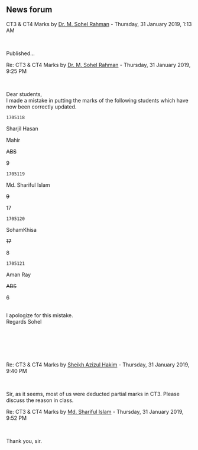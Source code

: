 <h2>News forum</h2><a href="https://moodle.cse.buet.ac.bd/user/view.php?id=33&course=382"></a>
CT3 & CT4 Marks
by <a href="https://moodle.cse.buet.ac.bd/user/view.php?id=33&course=382">Dr. M. Sohel Rahman</a> - Thursday, 31 January 2019, 1:13 AM


 

Published...<br />





<a href="https://moodle.cse.buet.ac.bd/user/view.php?id=33&course=382"></a>
Re: CT3 & CT4 Marks
by <a href="https://moodle.cse.buet.ac.bd/user/view.php?id=33&course=382">Dr. M. Sohel Rahman</a> - Thursday, 31 January 2019, 9:25 PM


 

Dear students,
<br />
I made a mistake in putting the marks of the following students which have now been correctly updated.
<br />

 	1705118
  Sharjil Hasan
  Mahir
  <s>ABS</s>
  9
 	1705119
  Md. Shariful Islam
  <s>9</s>
  17
 	1705120
  SohamKhisa
  <s>17</s>
  8
 	1705121
  Aman Ray
  <s>ABS</s>
  6
 
<br />
I apologize for this mistake.
<br />
Regards
Sohel<br />
<br />
<br />
<br />
<br />
<br />






<a href="https://moodle.cse.buet.ac.bd/user/view.php?id=1443&course=382"></a>
Re: CT3 & CT4 Marks
by <a href="https://moodle.cse.buet.ac.bd/user/view.php?id=1443&course=382">Sheikh Azizul Hakim</a> - Thursday, 31 January 2019, 9:40 PM


 

Sir, as it seems, most of us were deducted partial marks in CT3. Please discuss the reason in class.







<a href="https://moodle.cse.buet.ac.bd/user/view.php?id=1482&course=382"></a>
Re: CT3 & CT4 Marks
by <a href="https://moodle.cse.buet.ac.bd/user/view.php?id=1482&course=382">Md. Shariful Islam</a> - Thursday, 31 January 2019, 9:52 PM


 

Thank you, sir.










